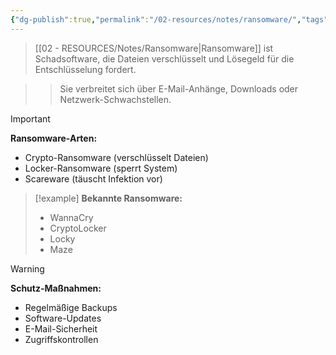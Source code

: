 ```yaml
---
{"dg-publish":true,"permalink":"/02-resources/notes/ransomware/","tags":["sicherheit/malware","bedrohungen/verschluesselung"],"noteIcon":"","updated":"2025-09-16T23:41:26.838+02:00"}
---
```



>[[02 - RESOURCES/Notes/Ransomware\|Ransomware]] ist Schadsoftware, die Dateien verschlüsselt und Lösegeld für die Entschlüsselung fordert.

>>Sie verbreitet sich über E-Mail-Anhänge, Downloads oder Netzwerk-Schwachstellen.

>[!important] 
>**Ransomware-Arten:**
>- Crypto-Ransomware (verschlüsselt Dateien)
>- Locker-Ransomware (sperrt System)
>- Scareware (täuscht Infektion vor)

>[!example] 
>**Bekannte Ransomware:**
>- WannaCry
>- CryptoLocker
>- Locky
>- Maze

>[!warning] 
>**Schutz-Maßnahmen:**
>- Regelmäßige Backups
>- Software-Updates
>- E-Mail-Sicherheit
>- Zugriffskontrollen